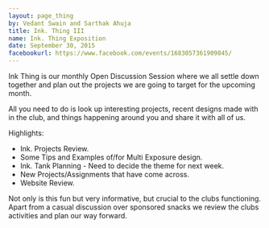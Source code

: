 ```yaml
---
layout: page_thing
by: Vedant Swain and Sarthak Ahuja
title: Ink. Thing III
name: Ink. Thing Exposition
date: September 30, 2015
facebookurl: https://www.facebook.com/events/1683057361909845/
---
```

Ink Thing is our monthly Open Discussion Session where we all settle down together and plan out the projects we are going to target for the upcoming month. 

All you need to do is look up interesting projects, recent designs made with in the club, and things happening around you and share it with all of us. 

Highlights:
<ul>
<li> Ink. Projects Review. </li>
<li> Some Tips and Examples of/for Multi Exposure design. </li>
<li> Ink. Tank Planning - Need to decide the theme for next week. </li>
<li> New Projects/Assignments that have come across. </li>
<li> Website Review.</li>
</ul>

Not only is this fun but very informative, but crucial to the clubs functioning. Apart from a casual discussion over sponsored snacks we review the clubs activities and plan our way forward.